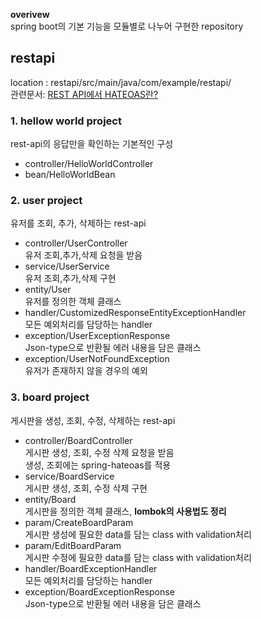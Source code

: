 **overivew**  
spring boot의 기본 기능을 모듈별로 나누어 구현한 repository

## restapi
location : restapi/src/main/java/com/example/restapi/  
관련문서:
[REST API에서 HATEOAS란?](https://donggyuu.github.io/development/implementing-hateoas-in-spring/)


### 1. hellow world project
rest-api의 응답만을 확인하는 기본적인 구성
- controller/HelloWorldController
- bean/HelloWorldBean

### 2. user project
유저를 조회, 추가, 삭제하는 rest-api
- controller/UserController  
유저 조회,추가,삭제 요청을 받음
- service/UserService  
유저 조회,추가,삭제 구현
- entity/User  
유저를 정의한 객체 클래스
- handler/CustomizedResponseEntityExceptionHandler  
모든 예외처리를 담당하는 handler
- exception/UserExceptionResponse  
Json-type으로 반환될 에러 내용을 담은 클래스
- exception/UserNotFoundException  
유저가 존재하지 않을 경우의 예외

### 3. board project
게시판을 생성, 조회, 수정, 삭제하는 rest-api   
- controller/BoardController  
게시판 생성, 조회, 수정 삭제 요청을 받음   
생성, 조회에는 spring-hateoas를 적용   
- service/BoardService  
게시판 생성, 조회, 수정 삭제 구현  
- entity/Board   
게시판을 정의한 객체 클래스, **lombok의 사용법도 정리**  
- param/CreateBoardParam  
게시판 생성에 필요한 data를 담는 class with validation처리
- param/EditBoardParam  
게시판 수정에 필요한 data를 담는 class with validation처리
- handler/BoardExceptionHandler  
모든 예외처리를 담당하는 handler  
- exception/BoardExceptionResponse   
Json-type으로 반환될 에러 내용을 담은 클래스  
